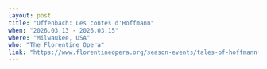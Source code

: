 ```yaml
---
layout: post
title: "Offenbach: Les contes d'Hoffmann"
when: "2026.03.13 - 2026.03.15"
where: "Milwaukee, USA"
who: "The Florentine Opera"
link: "https://www.florentineopera.org/season-events/tales-of-hoffmann-25-26"
---
```

